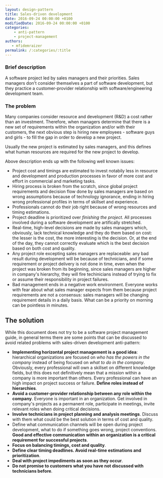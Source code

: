 ```yaml
---
layout: design-pattern
title: Sales-driven development
date: 2016-09-24 00:00:00 +0100
modifiedDate: 2016-09-24 00:00:00 +0100
categories:
    - anti-pattern
    - project-management
authors: 
   - mfidemraizer
permalink: /:categories/:title
---
```


### Brief description

A software project led by sales managers and their priorities. Sales managers don't consider themselves a part of software development, but they practice a customer-provider relationship with software/engineering development team.

### The problem

Many companies consider resource and development (R&D) a cost rather than an investment. Therefore, when managers determine that there is a new set of requirements within the organization and/or with their customers, the next obvious step is hiring new employees - software guys and girls - to fill the gap in order to develop a new project.

Usually the new project is estimated by sales managers, and this defines what human resources are required for the new project to develop.

Above description ends up with the following well known issues:

- Project cost and timings are estimated to invest notabily less in resource and development and production processes in favor of more cost and effort in commercial and marketing tasks.
- Hiring process is broken from the scratch, since global project requirements and decision flow done by sales managers are based on wrong assumptions because of technology ignorance, ending in hiring wrong professional profiles in terms of skillset and experience. 
- Professionals cannot do their job right because of wrong resources and timing estimations. 
- Project deadline is prioritized over *finishing the project*. All processes involved during a software development are artifically stretched. 
- Real-time, high-level decisions are made by sales managers which, obviously, lack technical knowledge and they do them based on cost: the lesser is the cost, the more interesting is the decision. Or, at the end of the day, they cannot correctly evaluate which is the best decision based on both cost and quality.
- Any project role excepting sales managers are replaceable: any bad result during development will be because of technicians, and if some requirement or project delivery is not done in time, even when the project was broken from its beginning, since sales managers are higher in company's hierarchy, they will fire techinicians instead of trying to fix or assume their responsibility in project failures. 
- Bad management ends in a negative work environment. Everyone works with fear about what sales manager expects from them because project requirements are not a consensus: sales managers will be changing requirement details in a daily basis. What can be a priority on morning can be pointless in minutes.

## The solution

While this document does not try to be a software project management guide, in general terms there are some points that can be discussed to avoid related problems with sales-driven development anti-pattern:

- **Implementing horizontal project management is a good idea**: hierarchical organizations are focused on *who has the powers in the company* instead of being focused on *what to do in the company*. Obviously, every professional will own a skillset on different knowledge fields, but this does not definitively mean that a mission within a company is more important than others. Every professional can have an high impact on project success or failure. **Define roles instead of hierarchies**.
- **Avoid a customer-provider relationship between any role within the company**. Everyone is important in an organization. Get involved in company's projects as a permanent role, participate in meetings, invite relevant roles when doing critical decisions. 
- **Involve technicians in project planning and analysis meetings**. Discuss with them what could be the best solution in terms of cost and quality.
- Define what communication channels will be open during project development, what to do if something goes wrong, project conventions. **Good and effective communication within an organization is a critical requirement for successful projects**.
- **Focus on balancing timings, cost and quality**.
- **Define clear timing deadlines. Avoid real-time estimations and prioritization**.
- **Deal with project impediments as soon as they occur**.
- **Do not promise to customers what you have not discussed with technicians before**.
